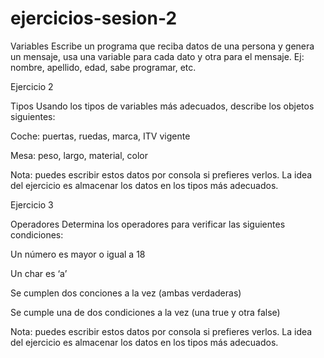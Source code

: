 # ejercicios-sesion-2
Variables Escribe un programa que reciba datos de una persona y genera un mensaje, 
usa una variable para cada dato y otra para el mensaje. Ej: nombre, apellido, edad, sabe programar, etc.

Ejercicio 2

Tipos Usando los tipos de variables más adecuados, describe los objetos siguientes:

Coche: puertas, ruedas, marca, ITV vigente

Mesa: peso, largo, material, color

Nota: puedes escribir estos datos por consola si prefieres verlos. La idea del ejercicio
es almacenar los datos en los tipos más adecuados.

Ejercicio 3

Operadores Determina los operadores para verificar las siguientes condiciones:

Un número es mayor o igual a 18

Un char es ‘a’

Se cumplen dos conciones a la vez (ambas verdaderas)

Se cumple una de dos condiciones a la vez (una true y otra false)

Nota: puedes escribir estos datos por consola si prefieres verlos. La idea del ejercicio es almacenar 
los datos en los tipos más adecuados.
